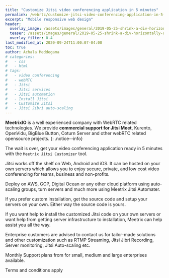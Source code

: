 ```yaml
---
title: "Customize Jitsi video conferencing application in 5 minutes"
permalink: /webrtc/customize-jitsi-video-conferencing-application-in-5-minutes.html
excerpt: "Mobile responsive web design"
header:
  overlay_image: /assets/images/general/2019-05-25-shrink-a-div-horizontally-and-add-3-dots/coverpic.jpg
  teaser: /assets/images/general/2019-05-25-shrink-a-div-horizontally-and-add-3-dots/css.png
  overlay_filter: 0.4
last_modified_at: 2020-09-24T11:00:07-04:00
toc: true
author: Achala Meddegama
# categories:
#   - css
#   - html
# tags:
#   - video conferencing
#   - webRTC
#   - Jitsi
#   - Jitsi services
#   - Jitsi automation
#   - Install Jitsi
#   - Customize Jitsi
#   - Jitsi Jibri auto-scaling
---
```


**MeetrixIO** is a well experienced company with WebRTC related technologies.
We provide **commercial support for Jitsi Meet**, Kurento, OpenVidu, BigBlue Button, Coturn Server and other webRTC related opensource projects.
{: .notice--info}

The wait is over, get your video conferencing application ready in 5 minutes with the `Meetrix Jitsi Customizer` tool.

Jitsi works off the shelf on Web, Android and iOS. It can be hosted on your own servers which allows you to enjoy secure, private, and low cost video conferencing for teams, business and non-profits.

Deploy on AWS, GCP, Digital Ocean or any other cloud platform using auto-scaling groups, turn servers and much more using Meetrix Jitsi Automater.

If you prefer custom installation, get the source code and setup your servers on your own. Either way the source code is yours.

If you want help to install the customized Jitsi code on your own servers or want help from getting server infrastructure to installation, Meetrix can help assist you all the way.

Enterprise customers are advised to contact us for tailor-made solutions and other customization such as RTMP Streaming, Jitsi Jibri Recording, Server monitoring, Jitsi Auto-scaling etc.

Monthly Support plans from for small, medium and large enterprises available. 
  
Terms and conditions apply